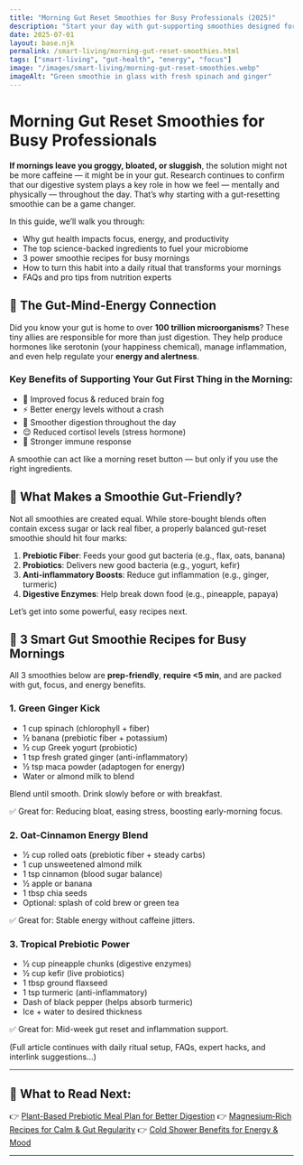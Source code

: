 ```yaml
---
title: "Morning Gut Reset Smoothies for Busy Professionals (2025)"
description: "Start your day with gut-supporting smoothies designed for energy, clarity, and easy digestion—ready in under 5 minutes."
date: 2025-07-01
layout: base.njk
permalink: /smart-living/morning-gut-reset-smoothies.html
tags: ["smart-living", "gut-health", "energy", "focus"]
image: "/images/smart-living/morning-gut-reset-smoothies.webp"
imageAlt: "Green smoothie in glass with fresh spinach and ginger"
---
```



# Morning Gut Reset Smoothies for Busy Professionals

**If mornings leave you groggy, bloated, or sluggish**, the solution might not be more caffeine — it might be in your gut. Research continues to confirm that our digestive system plays a key role in how we feel — mentally and physically — throughout the day. That’s why starting with a gut-resetting smoothie can be a game changer.

In this guide, we’ll walk you through:

* Why gut health impacts focus, energy, and productivity
* The top science-backed ingredients to fuel your microbiome
* 3 power smoothie recipes for busy mornings
* How to turn this habit into a daily ritual that transforms your mornings
* FAQs and pro tips from nutrition experts

## 🌿 The Gut-Mind-Energy Connection

Did you know your gut is home to over **100 trillion microorganisms**? These tiny allies are responsible for more than just digestion. They help produce hormones like serotonin (your happiness chemical), manage inflammation, and even help regulate your **energy and alertness**.

### Key Benefits of Supporting Your Gut First Thing in the Morning:

* 🚀 Improved focus & reduced brain fog
* ⚡ Better energy levels without a crash
* 💩 Smoother digestion throughout the day
* 😌 Reduced cortisol levels (stress hormone)
* 💪 Stronger immune response

A smoothie can act like a morning reset button — but only if you use the right ingredients.

## 🥤 What Makes a Smoothie Gut-Friendly?

Not all smoothies are created equal. While store-bought blends often contain excess sugar or lack real fiber, a properly balanced gut-reset smoothie should hit four marks:

1. **Prebiotic Fiber**: Feeds your good gut bacteria (e.g., flax, oats, banana)
2. **Probiotics**: Delivers new good bacteria (e.g., yogurt, kefir)
3. **Anti-inflammatory Boosts**: Reduce gut inflammation (e.g., ginger, turmeric)
4. **Digestive Enzymes**: Help break down food (e.g., pineapple, papaya)

Let’s get into some powerful, easy recipes next.

## 🥣 3 Smart Gut Smoothie Recipes for Busy Mornings

All 3 smoothies below are **prep-friendly**, **require <5 min**, and are packed with gut, focus, and energy benefits.

### 1. Green Ginger Kick

* 1 cup spinach (chlorophyll + fiber)
* ½ banana (prebiotic fiber + potassium)
* ½ cup Greek yogurt (probiotic)
* 1 tsp fresh grated ginger (anti-inflammatory)
* ½ tsp maca powder (adaptogen for energy)
* Water or almond milk to blend

Blend until smooth. Drink slowly before or with breakfast.

✅ Great for: Reducing bloat, easing stress, boosting early-morning focus.

### 2. Oat-Cinnamon Energy Blend

* ½ cup rolled oats (prebiotic fiber + steady carbs)
* 1 cup unsweetened almond milk
* 1 tsp cinnamon (blood sugar balance)
* ½ apple or banana
* 1 tbsp chia seeds
* Optional: splash of cold brew or green tea

✅ Great for: Stable energy without caffeine jitters.

### 3. Tropical Prebiotic Power

* ½ cup pineapple chunks (digestive enzymes)
* ½ cup kefir (live probiotics)
* 1 tbsp ground flaxseed
* 1 tsp turmeric (anti-inflammatory)
* Dash of black pepper (helps absorb turmeric)
* Ice + water to desired thickness

✅ Great for: Mid-week gut reset and inflammation support.

(Full article continues with daily ritual setup, FAQs, expert hacks, and interlink suggestions…)

---

## 🔗 What to Read Next:

👉 [Plant-Based Prebiotic Meal Plan for Better Digestion](/smart-living/plant-based-prebiotic-plan.html)
👉 [Magnesium‑Rich Recipes for Calm & Gut Regularity](/smart-living/magnesium-recipes-calm-gut.html)
👉 [Cold Shower Benefits for Energy & Mood](/smart-living/cold-shower-benefits.html)

---
